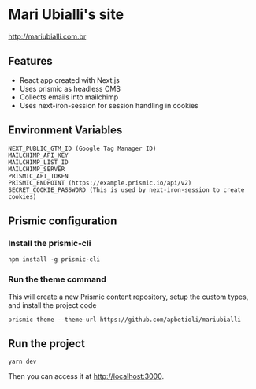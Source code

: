 # Mari Ubialli's site

http://mariubialli.com.br

## Features

- React app created with Next.js
- Uses prismic as headless CMS
- Collects emails into mailchimp
- Uses next-iron-session for session handling in cookies


## Environment Variables

```
NEXT_PUBLIC_GTM_ID (Google Tag Manager ID)
MAILCHIMP_API_KEY
MAILCHIMP_LIST_ID
MAILCHIMP_SERVER
PRISMIC_API_TOKEN
PRISMIC_ENDPOINT (https://example.prismic.io/api/v2)
SECRET_COOKIE_PASSWORD (This is used by next-iron-session to create cookies)
```

## Prismic configuration

### Install the prismic-cli
```
npm install -g prismic-cli
```

### Run the theme command
This will create a new Prismic content repository, setup the custom types, and install the project code
```
prismic theme --theme-url https://github.com/apbetioli/mariubialli

```
## Run the project
```
yarn dev
```
Then you can access it at [http://localhost:3000](http://localhost:3000).
